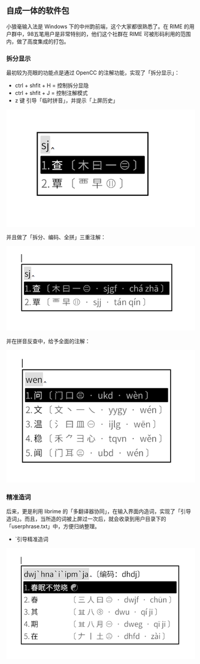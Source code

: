 ## 自成一体的软件包

小狼毫输入法是 Windows 下的中州韵前端，这个大家都很熟悉了。在 RIME 的用户群中，98五笔用户是非常特别的，他们这个社群在 RIME 可被形码利用的范围内，做了高度集成的打包。

### 拆分显示

最初较为亮眼的功能点是通过 OpenCC 的注解功能，实现了「拆分显示」：

- ctrl + shfit + H = 控制拆分显隐
- ctrl + shfit + J = 控制注解模式
- z 键 引导「临时拼音」，并提示「上屏历史」

![拆分显示](https://raw.githubusercontent.com/cppxiaozhu/00/main/aa1.png)

并且做了「拆分、编码、全拼」三重注解：

![拆分显示](https://raw.githubusercontent.com/cppxiaozhu/00/main/aa2.png)

并在拼音反查中，给予全面的注解：

![拆分显示](https://raw.githubusercontent.com/cppxiaozhu/00/main/aa3.png)

### 精准造词

后来，更是利用 librime 的「多翻译器协同」，在输入界面内造词，实现了「引导造词」。而且，当所造的词被上屏过一次后，就会收录到用户目录下的「userphrase.txt」中，方便归纳整理。

- `引导精准造词

![精准造词](https://raw.githubusercontent.com/cppxiaozhu/00/main/aa4.png)


